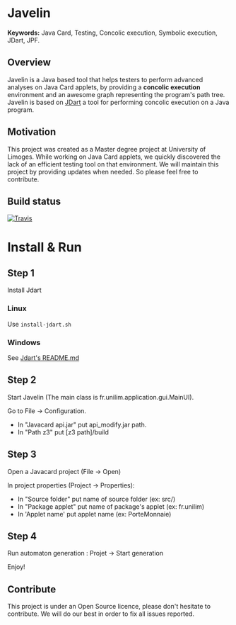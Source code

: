 # Javelin
**Keywords:**  Java Card, Testing, Concolic execution, Symbolic execution, JDart, JPF.
## Overview
Javelin is a Java based tool that helps testers to perform advanced analyses on Java Card applets, by providing a **concolic execution** environment and an awesome graph representing the program's path tree.
Javelin is based on [JDart](https://github.com/psycopaths/jdart) a tool for performing concolic execution on a Java program.
## Motivation
This project was created as a Master degree project at University of Limoges. While working on Java Card applets, we quickly discovered the lack of an efficient testing tool on that environment.
We will maintain this project by providing updates when needed. So please feel free to contribute.
## Build status
[![Travis](https://img.shields.io/travis/rust-lang/rust.svg?style=flat-square)]()
# Install & Run
## Step 1
Install Jdart

### Linux
Use ```install-jdart.sh```

### Windows
See [Jdart's README.md](https://github.com/psycopaths/jdart/blob/master/README.md)

## Step 2
Start Javelin (The main class is fr.unilim.application.gui.MainUI).

Go to File -> Configuration.

- In "Javacard api.jar" put api_modify.jar path.
- In "Path z3" put [z3 path]/build

## Step 3
Open a Javacard project (File -> Open)

In project properties (Project -> Properties):

  - In "Source folder" put name of source folder (ex: src/)
  - In "Package applet" put name of package's applet (ex: fr.unilim)
  - In 'Applet name' put applet name (ex: PorteMonnaie)


## Step 4
Run automaton generation : Projet -> Start generation

Enjoy!

## Contribute
 This project is under an Open Source licence, please don't hesitate to contribute. We will do our best in order to fix all issues reported.
